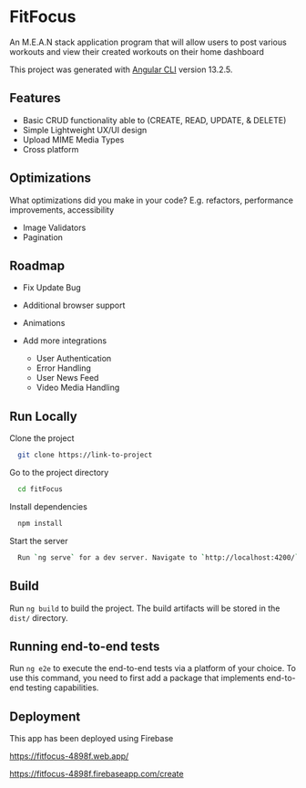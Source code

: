 # FitFocus

An M.E.A.N stack application program that will allow users to post various workouts and view their created workouts on their home dashboard

This project was generated with [Angular CLI](https://github.com/angular/angular-cli) version 13.2.5.
## Features

- Basic CRUD functionality able to (CREATE, READ, UPDATE, & DELETE)
- Simple Lightweight UX/UI design
- Upload MIME Media Types
- Cross platform



## Optimizations

What optimizations did you make in your code? E.g. refactors, performance improvements, accessibility

- Image Validators
- Pagination
## Roadmap

- Fix Update Bug
- Additional browser support
- Animations

- Add more integrations
    - User Authentication
    - Error Handling
    - User News Feed 
    - Video Media Handling


## Run Locally

Clone the project

```bash
  git clone https://link-to-project
```

Go to the project directory

```bash
  cd fitFocus
```

Install dependencies

```bash
  npm install
```

Start the server

```bash
  Run `ng serve` for a dev server. Navigate to `http://localhost:4200/`. The app will automatically reload if you change any of the source files.
```

## Build

Run `ng build` to build the project. The build artifacts will be stored in the `dist/` directory.

## Running end-to-end tests

Run `ng e2e` to execute the end-to-end tests via a platform of your choice. To use this command, you need to first add a package that implements end-to-end testing capabilities.


## Deployment

This app has been deployed using Firebase

https://fitfocus-4898f.web.app/

https://fitfocus-4898f.firebaseapp.com/create

